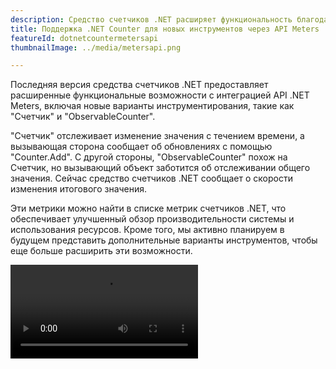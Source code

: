 ```yaml
---
description: Средство счетчиков .NET расширяет функциональность благодаря новым инструментам с помощью встроенного API .NET Meters.
title: Поддержка .NET Counter для новых инструментов через API Meters
featureId: dotnetcountermetersapi
thumbnailImage: ../media/metersapi.png

---
```


Последняя версия средства счетчиков .NET предоставляет расширенные функциональные возможности с интеграцией API .NET Meters, включая новые варианты инструментирования, такие как "Счетчик" и "ObservableCounter".

"Счетчик" отслеживает изменение значения с течением времени, а вызывающая сторона сообщает об обновлениях с помощью "Counter<T>.Add". С другой стороны, "ObservableCounter" похож на Счетчик, но вызывающий объект заботится об отслеживании общего значения. Сейчас средство счетчиков .NET сообщает о скорости изменения итогового значения.

Эти метрики можно найти в списке метрик счетчиков .NET, что обеспечивает улучшенный обзор производительности системы и использования ресурсов. Кроме того, мы активно планируем в будущем представить дополнительные варианты инструментов, чтобы еще больше расширить эти возможности.

![API Meters для .NET Counter](../media/DotNetCounter-MetersApi.mp4 "API Meters для .NET Counter")

